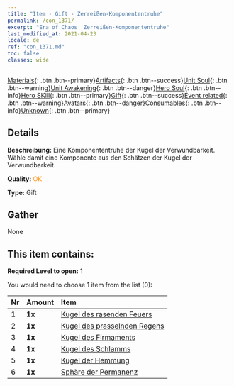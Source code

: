 ```yaml
---
title: "Item - Gift - Zerreißen-Komponententruhe"
permalink: /con_1371/
excerpt: "Era of Chaos  Zerreißen-Komponententruhe"
last_modified_at: 2021-04-23
locale: de
ref: "con_1371.md"
toc: false
classes: wide
---
```

 [Materials](/ItemsDE/){: .btn .btn--primary}[Artifacts](/ItemsDE/Artifacts/){: .btn .btn--success}[Unit Soul](/ItemsDE/UnitSoul/){: .btn .btn--warning}[Unit Awakening](/ItemsDE/UnitAwakening/){: .btn .btn--danger}[Hero Soul](/ItemsDE/HeroSoul/){: .btn .btn--info}[Hero SKill](/ItemsDE/HeroSkill/){: .btn .btn--primary}[Gift](/ItemsDE/Gift/){: .btn .btn--success}[Event related](/ItemsDE/Events/){: .btn .btn--warning}[Avatars](/ItemsDE/Avatars/){: .btn .btn--danger}[Consumables](/ItemsDE/Consumables/){: .btn .btn--info}[Unknown](/ItemsDE/Unknown/){: .btn .btn--primary}

## Details
 **Beschreibung:** Eine Komponententruhe der Kugel der Verwundbarkeit. Wähle damit eine Komponente aus den Schätzen der Kugel der Verwundbarkeit.

 **Quality:** <span style="color: #FF8C00">OK</span>

 **Type:** Gift

## Gather

  None

## This item contains:

 **Required Level to open:** 1

 You would need to choose 1 item from the list (0):

  | Nr | Amount |     Item    |
  |:---|:-------|:------------|
  | 1 |  **1x** | [Kugel des rasenden Feuers](/ItemsDE/art_172/) |  | 
  | 2 |  **1x** | [Kugel des prasselnden Regens](/ItemsDE/art_173/) |  | 
  | 3 |  **1x** | [Kugel des Firmaments](/ItemsDE/art_174/) |  | 
  | 4 |  **1x** | [Kugel des Schlamms](/ItemsDE/art_175/) |  | 
  | 5 |  **1x** | [Kugel der Hemmung](/ItemsDE/art_176/) |  | 
  | 6 |  **1x** | [Sphäre der Permanenz](/ItemsDE/art_177/) |  | 
